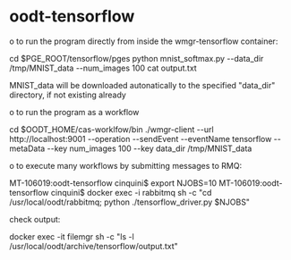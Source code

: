 # oodt-tensorflow


o to run the program directly from inside the wmgr-tensorflow container:


cd $PGE_ROOT/tensorflow/pges
python mnist_softmax.py --data_dir /tmp/MNIST_data --num_images 100 
cat output.txt

MNIST_data will be downloaded autonatically to the specified "data_dir" directory, if not existing already

o to run the program as a workflow

cd $OODT_HOME/cas-worklfow/bin
./wmgr-client --url http://localhost:9001 --operation --sendEvent --eventName tensorflow --metaData --key num_images 100 --key data_dir /tmp/MNIST_data

o to execute many workflows by submitting messages to RMQ:

MT-106019:oodt-tensorflow cinquini$ export NJOBS=10
MT-106019:oodt-tensorflow cinquini$ docker exec -i rabbitmq sh -c "cd /usr/local/oodt/rabbitmq; python ./tensorflow_driver.py $NJOBS"

check output:

docker exec -it filemgr sh -c "ls -l /usr/local/oodt/archive/tensorflow/output.txt"
